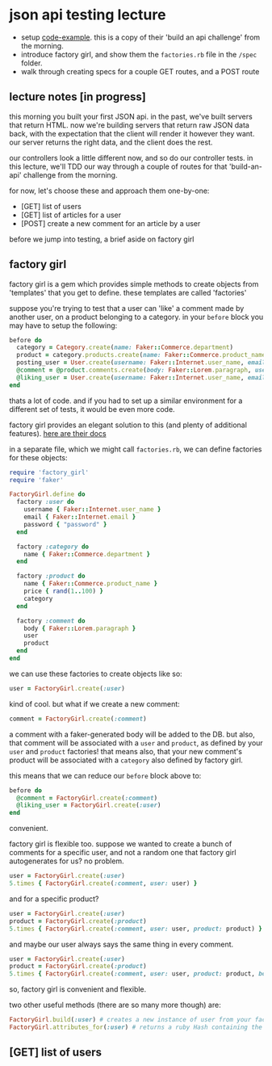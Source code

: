 # json api testing lecture

- setup [code-example](./code-example). this is a copy of their 'build an api challenge' from the morning.
- introduce factory girl, and show them the ```factories.rb``` file in the ```/spec``` folder.
- walk through creating specs for a couple GET routes, and a POST route

## lecture notes [in progress]

this morning you built your first JSON api. in the past, we've built servers that return HTML. now we're building servers that return raw JSON data back, with the expectation that the client will render it however they want. our server returns the right data, and the client does the rest.

our controllers look a little different now, and so do our controller tests. in this lecture, we'll TDD our way through a couple of routes for that 'build-an-api' challenge from the morning.

for now, let's choose these and approach them one-by-one:
- [GET] list of users
- [GET] list of articles for a user
- [POST] create a new comment for an article by a user

before we jump into testing, a brief aside on factory girl

## factory girl

factory girl is a gem which provides simple methods to create objects from 'templates' that you get to define. these templates are called 'factories'

suppose you're trying to test that a user can 'like' a comment made by another user, on a product belonging to a category. in your ```before``` block you may have to setup the following:

```ruby
before do
  category = Category.create(name: Faker::Commerce.department)
  product = category.products.create(name: Faker::Commerce.product_name, price: rand(1..100))
  posting_user = User.create(username: Faker::Internet.user_name, email: Faker::Internet.email, password: "password")
  @comment = @product.comments.create(body: Faker::Lorem.paragraph, user: posting_user)
  @liking_user = User.create(username: Faker::Internet.user_name, email: Faker::Internet.email, password: "password")
end
```

thats a lot of code. and if you had to set up a similar environment for a different set of tests, it would be even more code. 

factory girl provides an elegant solution to this (and plenty of additional features). [here are their docs](https://github.com/thoughtbot/factory_girl/blob/master/GETTING_STARTED.md)

in a separate file, which we might call ```factories.rb```, we can define factories for these objects:

```ruby
require 'factory_girl'
require 'faker'

FactoryGirl.define do
  factory :user do
    username { Faker::Internet.user_name }
    email { Faker::Internet.email }
    password { "password" }
  end

  factory :category do
    name { Faker::Commerce.department }
  end

  factory :product do
    name { Faker::Commerce.product_name }
    price { rand(1..100) }
    category
  end

  factory :comment do
    body { Faker::Lorem.paragraph }
    user
    product
  end
end
```

we can use these factories to create objects like so:

```ruby
user = FactoryGirl.create(:user)
```

kind of cool. but what if we create a new comment:

```ruby
comment = FactoryGirl.create(:comment)
```

a comment with a faker-generated body will be added to the DB. but also, that comment will be associated with a ```user``` and ```product```, as defined by your ```user``` and ```product``` factories! that means also, that your new comment's product will be associated with a ```category``` also defined by factory girl. 

this means that we can reduce our ```before``` block above to:

```ruby
before do
  @comment = FactoryGirl.create(:comment)
  @liking_user = FactoryGirl.create(:user)
end
```

convenient.

factory girl is flexible too. suppose we wanted to create a bunch of comments for a specific user, and not a random one that factory girl autogenerates for us? no problem.

```ruby
user = FactoryGirl.create(:user)
5.times { FactoryGirl.create(:comment, user: user) }
```

and for a specific product?

```ruby
user = FactoryGirl.create(:user)
product = FactoryGirl.create(:product)
5.times { FactoryGirl.create(:comment, user: user, product: product) }
```

and maybe our user always says the same thing in every comment.

```ruby
user = FactoryGirl.create(:user)
product = FactoryGirl.create(:product)
5.times { FactoryGirl.create(:comment, user: user, product: product, body: "i am yeezus") }
```

so, factory girl is convenient and flexible.

two other useful methods (there are so many more though) are:

```ruby
FactoryGirl.build(:user) # creates a new instance of user from your factory, but doesn't save it to the DB
FactoryGirl.attributes_for(:user) # returns a ruby Hash containing the attributes for a user as defined by your :user factory
```

## [GET] list of users
